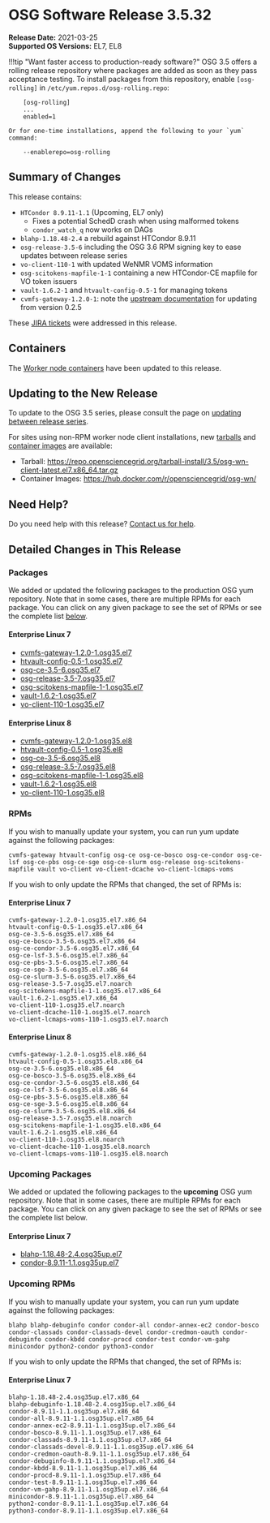 OSG Software Release 3.5.32
===========================

**Release Date:** 2021-03-25  
**Supported OS Versions:** EL7, EL8

!!!tip "Want faster access to production-ready software?"
    OSG 3.5 offers a rolling release repository where packages are added as soon as they pass acceptance testing.
    To install packages from this repository, enable `[osg-rolling]` in `/etc/yum.repos.d/osg-rolling.repo`:

        [osg-rolling]
        ...
        enabled=1

    Or for one-time installations, append the following to your `yum` command:

        --enablerepo=osg-rolling

Summary of Changes
------------------

This release contains:

-   `HTCondor 8.9.11-1.1` (Upcoming, EL7 only)
    -   Fixes a potential SchedD crash when using malformed tokens
    -   `condor_watch_q` now works on DAGs
-   `blahp-1.18.48-2.4` a rebuild against HTCondor 8.9.11
-   `osg-release-3.5-6` including the OSG 3.6 RPM signing key to ease updates between release series
-   `vo-client-110-1` with updated WeNMR VOMS information
-   `osg-scitokens-mapfile-1-1` containing a new HTCondor-CE mapfile for VO token issuers
-   `vault-1.6.2-1` and `htvault-config-0.5-1` for managing tokens
-   `cvmfs-gateway-1.2.0-1`: note the
    [upstream documentation](https://cvmfs.readthedocs.io/en/latest/cpt-repository-gateway.html#updating-from-cvmfs-gateway-0-2-5)
    for updating from version 0.2.5


These
[JIRA tickets](https://opensciencegrid.atlassian.net/issues/?jql=project%20%3D%20SOFTWARE%20AND%20fixVersion%20in%20(3.5.32%2C3.5.32-upcoming)%20ORDER%20BY%20priority%20DESC%2C%20key%20DESC)
were addressed in this release.

Containers
----------

The [Worker node containers](../../worker-node/using-wn-containers.md) have been updated to this release.


Updating to the New Release
---------------------------

To update to the OSG 3.5 series, please consult the page on
[updating between release series](../updating-to-osg-35.md).

For sites using non-RPM worker node client installations, new [tarballs](../../worker-node/install-wn-tarball.md) and
[container images](../../worker-node/using-wn-containers.md) are available:

- Tarball: <https://repo.opensciencegrid.org/tarball-install/3.5/osg-wn-client-latest.el7.x86_64.tar.gz>
- Container Images: <https://hub.docker.com/r/opensciencegrid/osg-wn/>

Need Help?
----------

Do you need help with this release? [Contact us for help](../../common/help.md).

Detailed Changes in This Release
--------------------------------

### Packages

We added or updated the following packages to the production OSG yum repository.
Note that in some cases, there are multiple RPMs for each package.
You can click on any given package to see the set of RPMs or see the complete list [below](#rpms).

#### Enterprise Linux 7

-   [cvmfs-gateway-1.2.0-1.osg35.el7](https://koji.chtc.wisc.edu/koji/search?match=glob&type=build&terms=cvmfs-gateway-1.2.0-1.osg35.el7)
-   [htvault-config-0.5-1.osg35.el7](https://koji.chtc.wisc.edu/koji/search?match=glob&type=build&terms=htvault-config-0.5-1.osg35.el7)
-   [osg-ce-3.5-6.osg35.el7](https://koji.chtc.wisc.edu/koji/search?match=glob&type=build&terms=osg-ce-3.5-6.osg35.el7)
-   [osg-release-3.5-7.osg35.el7](https://koji.chtc.wisc.edu/koji/search?match=glob&type=build&terms=osg-release-3.5-7.osg35.el7)
-   [osg-scitokens-mapfile-1-1.osg35.el7](https://koji.chtc.wisc.edu/koji/search?match=glob&type=build&terms=osg-scitokens-mapfile-1-1.osg35.el7)
-   [vault-1.6.2-1.osg35.el7](https://koji.chtc.wisc.edu/koji/search?match=glob&type=build&terms=vault-1.6.2-1.osg35.el7)
-   [vo-client-110-1.osg35.el7](https://koji.chtc.wisc.edu/koji/search?match=glob&type=build&terms=vo-client-110-1.osg35.el7)

#### Enterprise Linux 8

-   [cvmfs-gateway-1.2.0-1.osg35.el8](https://koji.chtc.wisc.edu/koji/search?match=glob&type=build&terms=cvmfs-gateway-1.2.0-1.osg35.el8)
-   [htvault-config-0.5-1.osg35.el8](https://koji.chtc.wisc.edu/koji/search?match=glob&type=build&terms=htvault-config-0.5-1.osg35.el8)
-   [osg-ce-3.5-6.osg35.el8](https://koji.chtc.wisc.edu/koji/search?match=glob&type=build&terms=osg-ce-3.5-6.osg35.el8)
-   [osg-release-3.5-7.osg35.el8](https://koji.chtc.wisc.edu/koji/search?match=glob&type=build&terms=osg-release-3.5-7.osg35.el8)
-   [osg-scitokens-mapfile-1-1.osg35.el8](https://koji.chtc.wisc.edu/koji/search?match=glob&type=build&terms=osg-scitokens-mapfile-1-1.osg35.el8)
-   [vault-1.6.2-1.osg35.el8](https://koji.chtc.wisc.edu/koji/search?match=glob&type=build&terms=vault-1.6.2-1.osg35.el8)
-   [vo-client-110-1.osg35.el8](https://koji.chtc.wisc.edu/koji/search?match=glob&type=build&terms=vo-client-110-1.osg35.el8)

### RPMs

If you wish to manually update your system, you can run yum update against the following packages:

    cvmfs-gateway htvault-config osg-ce osg-ce-bosco osg-ce-condor osg-ce-lsf osg-ce-pbs osg-ce-sge osg-ce-slurm osg-release osg-scitokens-mapfile vault vo-client vo-client-dcache vo-client-lcmaps-voms

If you wish to only update the RPMs that changed, the set of RPMs is:

#### Enterprise Linux 7

``` file
cvmfs-gateway-1.2.0-1.osg35.el7.x86_64
htvault-config-0.5-1.osg35.el7.x86_64
osg-ce-3.5-6.osg35.el7.x86_64
osg-ce-bosco-3.5-6.osg35.el7.x86_64
osg-ce-condor-3.5-6.osg35.el7.x86_64
osg-ce-lsf-3.5-6.osg35.el7.x86_64
osg-ce-pbs-3.5-6.osg35.el7.x86_64
osg-ce-sge-3.5-6.osg35.el7.x86_64
osg-ce-slurm-3.5-6.osg35.el7.x86_64
osg-release-3.5-7.osg35.el7.noarch
osg-scitokens-mapfile-1-1.osg35.el7.x86_64
vault-1.6.2-1.osg35.el7.x86_64
vo-client-110-1.osg35.el7.noarch
vo-client-dcache-110-1.osg35.el7.noarch
vo-client-lcmaps-voms-110-1.osg35.el7.noarch
```

#### Enterprise Linux 8

``` file
cvmfs-gateway-1.2.0-1.osg35.el8.x86_64
htvault-config-0.5-1.osg35.el8.x86_64
osg-ce-3.5-6.osg35.el8.x86_64
osg-ce-bosco-3.5-6.osg35.el8.x86_64
osg-ce-condor-3.5-6.osg35.el8.x86_64
osg-ce-lsf-3.5-6.osg35.el8.x86_64
osg-ce-pbs-3.5-6.osg35.el8.x86_64
osg-ce-sge-3.5-6.osg35.el8.x86_64
osg-ce-slurm-3.5-6.osg35.el8.x86_64
osg-release-3.5-7.osg35.el8.noarch
osg-scitokens-mapfile-1-1.osg35.el8.x86_64
vault-1.6.2-1.osg35.el8.x86_64
vo-client-110-1.osg35.el8.noarch
vo-client-dcache-110-1.osg35.el8.noarch
vo-client-lcmaps-voms-110-1.osg35.el8.noarch
```

### Upcoming Packages

We added or updated the following packages to the **upcoming** OSG yum repository.
Note that in some cases, there are multiple RPMs for each package.
You can click on any given package to see the set of RPMs or see the complete list below.

#### Enterprise Linux 7

-   [blahp-1.18.48-2.4.osg35up.el7](https://koji.chtc.wisc.edu/koji/search?match=glob&type=build&terms=blahp-1.18.48-2.4.osg35up.el7)
-   [condor-8.9.11-1.1.osg35up.el7](https://koji.chtc.wisc.edu/koji/search?match=glob&type=build&terms=condor-8.9.11-1.1.osg35up.el7)

### Upcoming RPMs

If you wish to manually update your system, you can run yum update against the following packages:

    blahp blahp-debuginfo condor condor-all condor-annex-ec2 condor-bosco condor-classads condor-classads-devel condor-credmon-oauth condor-debuginfo condor-kbdd condor-procd condor-test condor-vm-gahp minicondor python2-condor python3-condor

If you wish to only update the RPMs that changed, the set of RPMs is:

#### Enterprise Linux 7

``` file
blahp-1.18.48-2.4.osg35up.el7.x86_64
blahp-debuginfo-1.18.48-2.4.osg35up.el7.x86_64
condor-8.9.11-1.1.osg35up.el7.x86_64
condor-all-8.9.11-1.1.osg35up.el7.x86_64
condor-annex-ec2-8.9.11-1.1.osg35up.el7.x86_64
condor-bosco-8.9.11-1.1.osg35up.el7.x86_64
condor-classads-8.9.11-1.1.osg35up.el7.x86_64
condor-classads-devel-8.9.11-1.1.osg35up.el7.x86_64
condor-credmon-oauth-8.9.11-1.1.osg35up.el7.x86_64
condor-debuginfo-8.9.11-1.1.osg35up.el7.x86_64
condor-kbdd-8.9.11-1.1.osg35up.el7.x86_64
condor-procd-8.9.11-1.1.osg35up.el7.x86_64
condor-test-8.9.11-1.1.osg35up.el7.x86_64
condor-vm-gahp-8.9.11-1.1.osg35up.el7.x86_64
minicondor-8.9.11-1.1.osg35up.el7.x86_64
python2-condor-8.9.11-1.1.osg35up.el7.x86_64
python3-condor-8.9.11-1.1.osg35up.el7.x86_64
```

